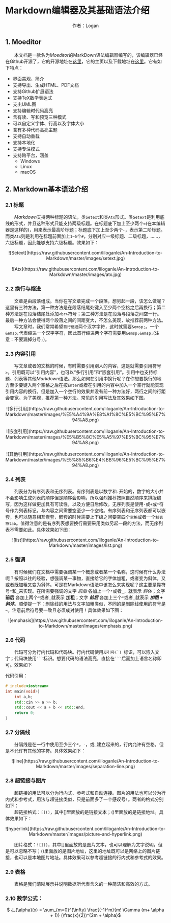 Markdown编辑器及其基础语法介绍
===

<center>作者：Logan </center>

## 1. Moeditor
&emsp;&emsp;本文档是一款名为*Moeditor*的MarkDown语法编辑器编写的，该编辑器已经在Github开源了，它的开源地址在[这里](https://github.com/Moeditor/Moeditor)，它的主页以及下载地址在[这里](https://moeditor.js.org/)。它有如下特点：
- 界面美观、简介
- 支持导出、生成HTML、PDF文档
- 支持Github扩展语法
- 支持TeX数学表达式
- 支出UML图
- 支持编辑时代码高亮
- 含有读、写和预览三种模式
- 可以自定义字体、行高以及字体大小
- 含有多种代码高亮主题
- 支持自动重载
- 支持本地化
- 支持专注模式
- 支持跨平台，涵盖
	- Windows
	- Linux
	- macOS

## 2. Markdown基本语法介绍
### 2.1 标题
&emsp;&emsp;*Markdown*支持两种标题的语法，类`Setext`和类`Atx`形式。类`Setext`是利用底线的形式，并且这种形式只能支持两级标题。在标题底下加上至少两个`=`(在本编辑器是这样的)，用来表示最高阶标题；标题底下加上至少两个`-`，表示第二阶标题。而类`Atx`则是利用在标题前面加上`1~6`个`#`，分别对应一级标题、二级标题，......，六级标题，因此能够支持六级标题。效果如下：

<center>![Setext](https://raw.githubusercontent.com/liloganle/An-Introduction-to-Markdown/master/images/setext.jpg) </center>
<br>
<center>![Atx](https://raw.githubusercontent.com/liloganle/An-Introduction-to-Markdown/master/images/atx.jpg) </center>


### 2.2 换行与缩进
&emsp;&emsp;文章是由段落组成。当你在写文章完成一个段落，想另起一段，该怎么做呢？这里有三种方法，第一种方法是在段落结尾处键入至少两个空格之后再换行；第二种方法是在段落结尾处添加`<br>`符号；第三种方法是在段落与段落之间空一行。最后一种方法会使得两个段落之间的间距变大，不怎么美观，故推荐前两种方法。  
&emsp;&emsp;写文章时，我们常常希望`首行缩进`两个汉字字符，这时就需要`&emsp;`。一个`&emsp;`代表缩进一个汉字字符，因此首行缩进两个字符需要用`&emsp;&emsp;`(注意：不要漏掉分号`;`)。

### 2.3 内容引用
&emsp;&emsp;写文章或者的文档的时候，有时需要引用别人的内容，这是就需要引用符号`>`。引用既可以“引用内容”，也可以“多行引用”和“嵌套引用”。引用中也支持标题、列表等其他*Markdown*语法。那么如何在引用中换行呢？在你想要换行的地方至少要键入两个空格之后在按`Enter`或者在引用的内容中加入一个空行就能实现引用内容的换行。但是加入一个空行的效果并没有前一种方法好，两行之间的行距会变宽。为了美观，推荐第一种方法。常见的引用写法及其效果如下图。

<center>![多行引用](https://raw.githubusercontent.com/liloganle/An-Introduction-to-Markdown/master/images/%E5%A4%9A%E8%A1%8C%E5%BC%95%E7%94%A8.png) </center>
<br>
<center>![嵌套引用](https://raw.githubusercontent.com/liloganle/An-Introduction-to-Markdown/master/images/%E5%B5%8C%E5%A5%97%E5%BC%95%E7%94%A8.png) </center>
<br>
<center>![其他引用](https://raw.githubusercontent.com/liloganle/An-Introduction-to-Markdown/master/images/%E5%85%B6%E4%BB%96%E5%BC%95%E7%94%A8.png) </center>

### 2.4 列表
&emsp;&emsp;列表分为有序列表和无序列表。有序列表是以数字和`.`开始的，数字的大小并不会影响生成列表的顺序但是顺序会影响，所以强烈推荐按照自然顺序来排版编写，因为这样做更加具有可读性，以及方便日后修改。无序列表是使用`-`或`+`或`*`符号作为列表标记，与内容之间需要空至少一个空格。有序列表和无序列表都可以嵌套，也可以随意相互嵌套，嵌套的时候需要上下级之间要空四个`空格`或者一个`制表符tab`。值得注意的是有序列表想要换行需要采用类似另起一段的方法，而无序列表不需要如此。具体效果如下图：

<center>![list](https://raw.githubusercontent.com/liloganle/An-Introduction-to-Markdown/master/images/list.png) </center>

### 2.5 强调
&emsp;&emsp;有时候我们在文档中需要强调某一个概念或者某一个名称，这时候有什么办法呢？按照以往的经验，想强调某一事物，直接给它的字体加粗，或者变为斜体，又或者既加粗又变为斜体。可是在Markdown语法中该怎么来实现呢？这主要是靠符号`*`和`_`来实现。在所需要强调的文字 _前后_ 各加上一个`*`或者`_`，就表示 *斜体*；文字 __前后__ 各加上两个`*`或者`_`就表示 **加粗**；文字 ___前后___ 各加上三个`*`或者`_`就表示 ***加粗 + 斜体***。顺便提一下：删除线的用法与文字加粗类似，不同的是删除线使用的符号是`~`。注意前后符号要一致且必须成对使用！具体效果如下图：

<center>![emphasis](https://raw.githubusercontent.com/liloganle/An-Introduction-to-Markdown/master/images/emphasis.png) </center>

### 2.6 代码
&emsp;&emsp;代码可分为行内代码和代码块。行内代码使用``反引号(`) ``标识，可以嵌入文字；代码块使用` ``` `标识。想要代码的语法高亮，直接在` ``` `后面加上语言名称即可。效果如下

代码引用：
```Cpp
# include<iostream>
int main(void){
	int a,b;
    std::cin >> a >> b;
    std::cout << a + b << std::end;
    return 0;
}
```

### 2.7 分隔线
&emsp;&emsp;分隔线是在一行中使用至少三个`*`，`-`，或`_`建立起来的，行内允许有空格，但是不允许有其他的字符。具体效果如下：  

<center> ![line](https://raw.githubusercontent.com/liloganle/An-Introduction-to-Markdown/master/images/separation-line.png) </center>

### 2.8 超链接与图片
&emsp;&emsp;超链接的用法可以分为行内式、参考式和自动连接。图片的用法也可以分为行内式和参考式，用法与超链接类似，只是前面多了一个感叹号`!`。两者的格式分别如下：   
&emsp;&emsp;超链接格式：`[]()`，其中[]里面放的是链接文本；()里面放的是链接地址。具体效果如下：   

<center>![hyperlink](https://raw.githubusercontent.com/liloganle/An-Introduction-to-Markdown/master/images/picture-and-hyperlink.png) </center>  

&emsp;&emsp;图片格式：`![]()`，其中[]里面放的是图片文本，也可以理解为文字说明，但是可以忽略不写；()里面放的是图片地址，这里的地址既可以是网络上的图片链接，也可以是本地图片地址。具体效果可以参考超链接的行内式和参考式的效果。

### 2.9 表格
&emsp;&emsp;表格是我们清晰展示并说明数据所代表含义的一种简洁和高效的方式。




### 2.10 数学公式：
<center>
$ J_{\alpha}(x) = \sum_{m=0}^{\infty} \frac{(-1)^m}{m! \Gamma (m+ \alpha + 1)} (\frac{x}{2})^{2m + \alpha}$
</center>
